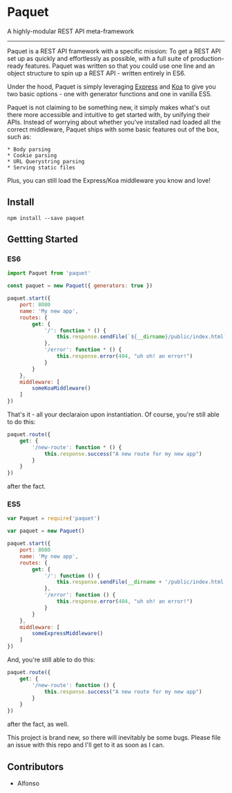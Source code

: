 # Paquet

A highly-modular REST API meta-framework

---

Paquet is a REST API framework with a specific mission: To get a REST API set up as quickly and effortlessly as possible, with a full suite of production-ready features. Paquet was written so that you could use one line and an object structure to spin up a REST API - written entirely in ES6.

Under the hood, Paquet is simply leveraging [Express](https://expressjs.com) and [Koa](http://koajs.com/) to give you two basic options - one with generator functions and one in vanilla ES5. 

Paquet is not claiming to be something new, it simply makes what's out there more accessible and intuitive to get started with, by unifying their APIs. Instead of worrying about whether you've installed nad loaded all the correct middleware, Paquet ships with some basic features out of the box, such as: 

	* Body parsing
	* Cookie parsing
	* URL Querystring parsing
	* Serving static files

Plus, you can still load the Express/Koa middleware you know and love!

## Install

```
npm install --save paquet
```

## Gettting Started

### ES6

``` JavaScript
import Paquet from 'paquet'

const paquet = new Paquet({ generators: true })

paquet.start({
	port: 8080 																// optional, defaults to 3000
	name: 'My new app',														// required
	routes: {																// required
		get: {
			'/': function * () { 												// routes can be functions or arrays of functions
				this.response.sendFile(`${__dirname}/public/index.html`) 
			},
			'/error': function * () {
				this.response.error(404, "uh oh! an error!")
			}
		}
	},
	middleware: [															// optional
		someKoaMiddleware()
	]
})
```

That's it - all your declaraion upon instantiation. Of course, you're still able to do this: 

``` JavaScript
paquet.route({ 
	get: {
		'/new-route': function * () {
			this.response.success("A new route for my new app")
		}
	}
})
```

after the fact.

### ES5

``` JavaScript
var Paquet = require('paquet')

var paquet = new Paquet()

paquet.start({
	port: 8080 																// optional, defaults to 3000
	name: 'My new app',														// required
	routes: {																// required
		get: {
			'/': function () { 												// Syntax is identical, except the absence of generators
				this.response.sendFile(__dirname + '/public/index.html') 
			},
			'/error': function () {
				this.response.error(404, "uh oh! an error!")
			}
		}
	},
	middleware: [															// optional
		someExpressMiddleware()
	]
})
```

And, you're still able to do this: 

``` JavaScript
paquet.route({ 
	get: {
		'/new-route': function () {
			this.response.success("A new route for my new app")
		}
	}
})
```

after the fact, as well.

This project is brand new, so there will inevitably be some bugs. Please file an issue with this repo and I'll get to it as soon as I can. 

## Contributors

- Alfonso
